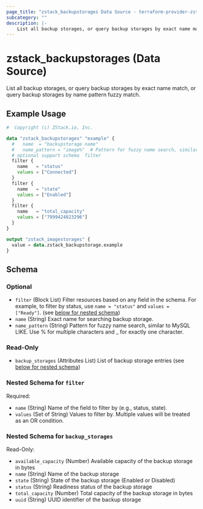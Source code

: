 ```yaml
---
page_title: "zstack_backupstorages Data Source - terraform-provider-zstack"
subcategory: ""
description: |-
    List all backup storages, or query backup storages by exact name match, or query backup storages by name pattern fuzzy match.
---
```


# zstack_backupstorages (Data Source)

List all backup storages, or query backup storages by exact name match, or query backup storages by name pattern fuzzy match.

## Example Usage

```terraform
#  Copyright (c) ZStack.io, Inc.

data "zstack_backupstorages" "example" {
  #   name  = "backupstorage name"
  #   name_pattern = "image%"  # Pattern for fuzzy name search, similar to MySQL LIKE. Use % for multiple characters and _ for exactly one character.
  # optional support schema  filter
  filter {
    name   = "status"
    values = ["Connected"]
  }
  filter {
    name   = "state"
    values = ["Enabled"]
  }
  filter {
    name   = "total_capacity"
    values = ["7999424823296"]
  }
}

output "zstack_imagestorages" {
  value = data.zstack_backupstorage.example
}
```

<!-- schema generated by tfplugindocs -->
## Schema

### Optional

- `filter` (Block List) Filter resources based on any field in the schema. For example, to filter by status, use `name = "status"` and `values = ["Ready"]`. (see [below for nested schema](#nestedblock--filter))
- `name` (String) Exact name for searching backup storage.
- `name_pattern` (String) Pattern for fuzzy name search, similar to MySQL LIKE. Use % for multiple characters and _ for exactly one character.

### Read-Only

- `backup_storages` (Attributes List) List of backup storage entries (see [below for nested schema](#nestedatt--backup_storages))

<a id="nestedblock--filter"></a>
### Nested Schema for `filter`

Required:

- `name` (String) Name of the field to filter by (e.g., status, state).
- `values` (Set of String) Values to filter by. Multiple values will be treated as an OR condition.


<a id="nestedatt--backup_storages"></a>
### Nested Schema for `backup_storages`

Read-Only:

- `available_capacity` (Number) Available capacity of the backup storage in bytes
- `name` (String) Name of the backup storage
- `state` (String) State of the backup storage (Enabled or Disabled)
- `status` (String) Readiness status of the backup storage
- `total_capacity` (Number) Total capacity of the backup storage in bytes
- `uuid` (String) UUID identifier of the backup storage



